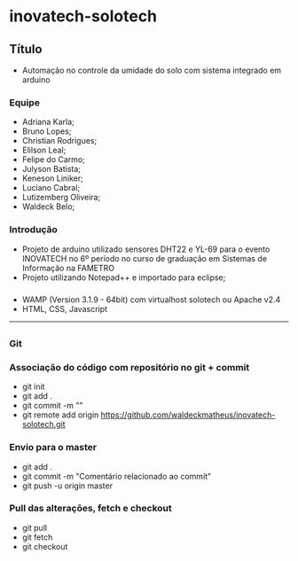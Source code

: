 # inovatech-solotech

## Título
- Automação no controle da umidade do solo com sistema integrado em arduino

### Equipe
- Adriana Karla;
- Bruno Lopes;
- Christian Rodrigues;
- Elilson Leal;
- Felipe do Carmo;
- Julyson Batista;
- Keneson Liniker;
- Luciano Cabral;
- Lutizemberg Oliveira;
- Waldeck Belo;

### Introdução
- Projeto de arduino utilizado sensores DHT22 e YL-69 para o evento INOVATECH no 6º período no curso de graduação em Sistemas de Informação na FAMETRO
- Projeto utilizando Notepad++ e importado para eclipse;
###
- WAMP (Version 3.1.9 - 64bit) com virtualhost solotech ou Apache v2.4
- HTML, CSS, Javascript
___________________________________________________________
##
### Git

### Associação do código com repositório no git + commit
- git init
- git add .
- git commit -m ""
- git remote add origin https://github.com/waldeckmatheus/inovatech-solotech.git

### Envio para o master
- git add .
- git commit -m "Comentário relacionado ao commit"
- git push -u origin master

### Pull das alterações, fetch e checkout
- git pull
- git fetch
- git checkout
